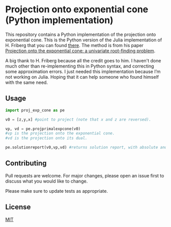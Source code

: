 # Projection onto exponential cone (Python implementation)

This repository contains a Python implementation of the projection onto exponential cone. This is the Python version of the Julia implementation of H. Friberg that you can found [there](https://github.com/HFriberg/projection). The method is from his paper [Projection onto the exponential cone:
a univariate root-finding problem](https://docs.mosek.com/whitepapers/expcone-proj.pdf).

A big thank to H. Friberg because all the credit goes to him. I haven't done much other than re-implementing this in Python syntax, and correcting some approximation errors. I just needed this implementation because I’m not working on Julia. Hoping that it can help someone who found himself with the same need.

## Usage

```python
import proj_exp_cone as pe

v0 = [z,y,x] #point to project (note that x and z are reversed).

vp, vd = pe.projprimalexpcone(v0)
#vp is the projection onto the exponential cone.
#vd is the projection onto its dual.

pe.solutionreport(v0,vp,vd) #returns solution report, with absolute and relative error.
```

## Contributing

Pull requests are welcome. For major changes, please open an issue first
to discuss what you would like to change.

Please make sure to update tests as appropriate.

## License

[MIT](https://github.com/ozekri/projection/blob/main/LICENSE)
